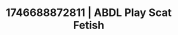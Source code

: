 ---
categories:
- Intimate reveal
- AI-generated
- Sensual teasing
- Deep gaze
- Barefoot beauty
- ASMR
- Shadow kink
- Cosplay
image: /assets/images/1746688872811.jpg
layout: post
seo:
  description: Featured content with sensual ABDL Play, Scat Fetish. HD images available.
  keywords: ABDL Play, Scat Fetish
  og_image: /assets/images/1746688872811.jpg
  schema_type: VisualArtwork
tags:
- ABDL Play
- Scat Fetish
- '#1746688872811'
title: 1746688872811 | ABDL Play Scat Fetish
---